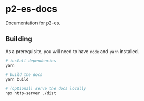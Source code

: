 # p2-es-docs

Documentation for p2-es.

## Building

As a prerequisite, you will need to have `node` and `yarn` installed.

```bash
# install dependencies
yarn

# build the docs
yarn build

# (optional) serve the docs locally
npx http-server ./dist
```
